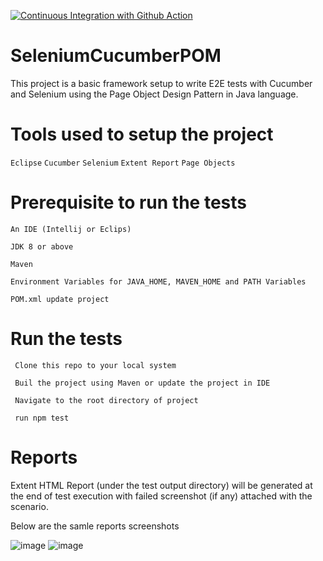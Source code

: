 [![Continuous Integration with Github Action](https://github.com/PrinceSoni83/SeleniumCucumberPOM/actions/workflows/maven.yml/badge.svg)](https://github.com/PrinceSoni83/SeleniumCucumberPOM/actions/workflows/maven.yml)
# SeleniumCucumberPOM


This project is a basic framework setup to write E2E tests with Cucumber and Selenium using the Page Object Design Pattern in Java language.

# Tools used to setup the project
  `Eclipse`
  `Cucumber`
  `Selenium`
  `Extent Report`
  `Page Objects`
  

# Prerequisite to run the tests
  `An IDE (Intellij or Eclips) `
  
  `JDK 8 or above`
   
  `Maven`
    
  `Environment Variables for JAVA_HOME, MAVEN_HOME and PATH Variables`
    
  `POM.xml update project`

# Run the tests
  ` Clone this repo to your local system`
  
  ` Buil the project using Maven or update the project in IDE`
  
  ` Navigate to the root directory of project`
  
  ` run npm test`

# Reports
  Extent HTML Report (under the test output directory) will be generated at the end of test execution with failed screenshot (if any) attached with the scenario. 
  
  Below are the samle reports screenshots
  
![image](https://user-images.githubusercontent.com/45149557/136865699-4eb4aec3-15ad-4360-bd85-fd9a3f91c818.png)
![image](https://user-images.githubusercontent.com/45149557/136865782-3d3ef3c7-4fb1-4188-9714-6f7c51784a95.png)

